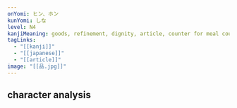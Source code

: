```yaml
---
onYomi: ヒン、ホン
kunYomi: しな
level: N4
kanjiMeaning: goods, refinement, dignity, article, counter for meal courses
tagLinks:
  - "[[kanji]]"
  - "[[japanese]]"
  - "[[article]]"
image: "[[品.jpg]]"
---
```

## character analysis